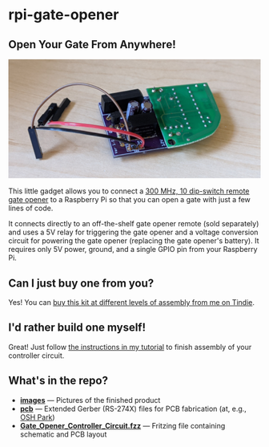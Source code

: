 # rpi-gate-opener

## Open Your Gate From Anywhere!
![Image of the controller circuit and gate opener](images/controller_circuit_and_gate_opener.jpg)

This little gadget allows you to connect a [300 MHz, 10 dip-switch remote gate opener](https://www.amazon.com/gp/product/B0015GDW3U/) to a Raspberry Pi so that you can open a gate with just a few lines of code.

It connects directly to an off-the-shelf gate opener remote (sold separately) and uses a 5V relay for triggering the gate opener and a voltage conversion circuit for powering the gate opener (replacing the gate opener's battery). It requires only 5V power, ground, and a single GPIO pin from your Raspberry Pi.

## Can I just buy one from you?
Yes! You can [buy this kit at different levels of assembly from me on Tindie](https://www.tindie.com/products/flyingsaucrdude/raspberry-pi-gate-opener-adapter/).

## I'd rather build one myself!
Great! Just follow [the instructions in my tutorial](https://www.hackster.io/jeremy-gillula/raspberry-pi-wireless-gate-opener-734460) to finish assembly of your controller circuit.

## What's in the repo?

- **[images](images)** — Pictures of the finished product
- **[pcb](pcb)** — Extended Gerber (RS-274X) files for PCB fabrication (at, e.g., [OSH Park](https://oshpark.com/))
- **[Gate_Opener_Controller_Circuit.fzz](Gate_Opener_Controller_Circuit.fzz)** — Fritzing file containing schematic and PCB layout

